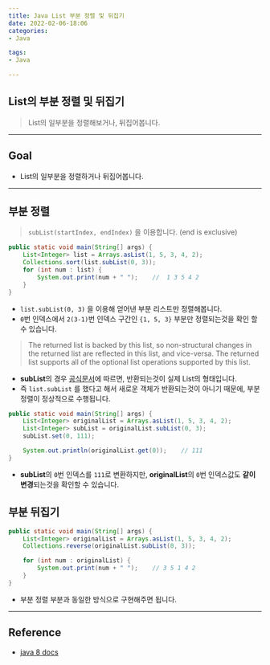 ```yaml
---
title: Java List 부분 정렬 및 뒤집기
date: 2022-02-06-18:06
categories:
- Java

tags:
- Java

---
```


## List의 부분 정렬 및 뒤집기
> List의 일부분을 정렬해보거나, 뒤집어봅니다.

---

## Goal
- List의 일부분을 정렬하거나 뒤집어봅니다.

---

## 부분 정렬
> `subList(startIndex, endIndex)` 을 이용합니다. (end is exclusive)

```java
public static void main(String[] args) {
    List<Integer> list = Arrays.asList(1, 5, 3, 4, 2);
    Collections.sort(list.subList(0, 3));
    for (int num : list) {
        System.out.print(num + " ");    //  1 3 5 4 2
    }
}
```

- `list.subList(0, 3)` 을 이용해 얻어낸 부분 리스트만 정렬해봅니다.
- `0`번 인덱스에서 `2(3-1)`번 인덱스 구간인 `{1, 5, 3}` 부분만 정렬되는것을 확인 할 수 있습니다.



> The returned list is backed by this list, so non-structural changes in the returned list are reflected in this list, and vice-versa. The returned list supports all of the optional list operations supported by this list.


- **subList**의 경우 [공식문서](https://docs.oracle.com/javase/8/docs/api/java/util/List.html#subList-int-int-)에 따르면, 반환되는것이 실제 List의 형태입니다.
- 즉 `list.subList` 를 했다고 해서 새로운 객체가 반환되는것이 아니기 때문에, 부분 정렬이 정상적으로 수행됩니다.

```java
public static void main(String[] args) {
    List<Integer> originalList = Arrays.asList(1, 5, 3, 4, 2);
    List<Integer> subList = originalList.subList(0, 3);
    subList.set(0, 111);

    System.out.println(originalList.get(0));    // 111
}
```

- **subList**의 `0`번 인덱스를 `111`로 변환하지만, **originalList**의 `0`번 인덱스값도 **같이 변경**되는것을 확인할 수 있습니다.

## 부분 뒤집기

```java
public static void main(String[] args) {
    List<Integer> originalList = Arrays.asList(1, 5, 3, 4, 2);
    Collections.reverse(originalList.subList(0, 3));

    for (int num : originalList) {
        System.out.print(num + " ");    // 3 5 1 4 2
    }
}
```

- 부분 정렬 부분과 동일한 방식으로 구현해주면 됩니다.

---

## Reference
- [java 8 docs](https://docs.oracle.com/javase/8/docs/api/java/util/List.html#subList-int-int-)